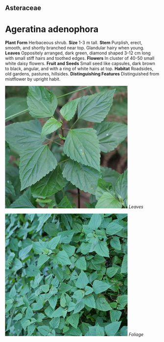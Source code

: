 ## Asteraceae
# Ageratina adenophora
 **Plant Form** Herbaceous shrub. **Size** 1-3 m tall. **Stem** Purplish, erect, smooth, and shortly branched near top. Glandular hairy when young. **Leaves** Oppositely arranged, dark green, diamond shaped 3-12 cm long with small stiff hairs and toothed edges. **Flowers** In cluster of 40-50 small white daisy flowers. **Fruit and Seeds** Small seed like capsules, dark brown to black, angular, and with a ring of white hairs at top. **Habitat** Roadsides, old gardens, pastures, hillsides. **Distinguishing Features** Distinguished from mistflower by upright habit.


![Leaves](102775_P1230075.jpg)
 *Leaves* 

![Foliage](102782_P1230413.jpg)
 *Foliage* 

